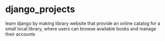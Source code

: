 # django_projects
 learn django by making library website that provide an online catalog for a small local library, where users can browse available books and manage their accounts
